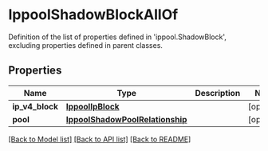 # IppoolShadowBlockAllOf

Definition of the list of properties defined in 'ippool.ShadowBlock', excluding properties defined in parent classes.
## Properties
Name | Type | Description | Notes
------------ | ------------- | ------------- | -------------
**ip_v4_block** | [**IppoolIpBlock**](IppoolIpBlock.md) |  | [optional] 
**pool** | [**IppoolShadowPoolRelationship**](IppoolShadowPoolRelationship.md) |  | [optional] 

[[Back to Model list]](../README.md#documentation-for-models) [[Back to API list]](../README.md#documentation-for-api-endpoints) [[Back to README]](../README.md)


